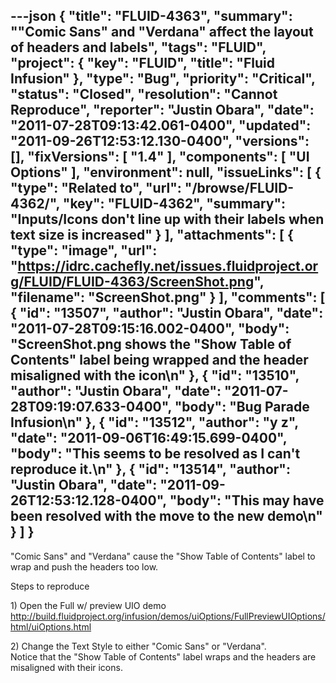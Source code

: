 ---json
{
  "title": "FLUID-4363",
  "summary": "\"Comic Sans\" and \"Verdana\" affect the layout of headers and labels",
  "tags": "FLUID",
  "project": {
    "key": "FLUID",
    "title": "Fluid Infusion"
  },
  "type": "Bug",
  "priority": "Critical",
  "status": "Closed",
  "resolution": "Cannot Reproduce",
  "reporter": "Justin Obara",
  "date": "2011-07-28T09:13:42.061-0400",
  "updated": "2011-09-26T12:53:12.130-0400",
  "versions": [],
  "fixVersions": [
    "1.4"
  ],
  "components": [
    "UI Options"
  ],
  "environment": null,
  "issueLinks": [
    {
      "type": "Related to",
      "url": "/browse/FLUID-4362/",
      "key": "FLUID-4362",
      "summary": "Inputs/Icons don't line up with their labels when text size is increased"
    }
  ],
  "attachments": [
    {
      "type": "image",
      "url": "https://idrc.cachefly.net/issues.fluidproject.org/FLUID/FLUID-4363/ScreenShot.png",
      "filename": "ScreenShot.png"
    }
  ],
  "comments": [
    {
      "id": "13507",
      "author": "Justin Obara",
      "date": "2011-07-28T09:15:16.002-0400",
      "body": "ScreenShot.png shows the \"Show Table of Contents\" label being wrapped and the header misaligned with the icon\n"
    },
    {
      "id": "13510",
      "author": "Justin Obara",
      "date": "2011-07-28T09:19:07.633-0400",
      "body": "Bug Parade Infusion\n"
    },
    {
      "id": "13512",
      "author": "y z",
      "date": "2011-09-06T16:49:15.699-0400",
      "body": "This seems to be resolved as I can't reproduce it.\n"
    },
    {
      "id": "13514",
      "author": "Justin Obara",
      "date": "2011-09-26T12:53:12.128-0400",
      "body": "This may have been resolved with the move to the new demo\n"
    }
  ]
}
---
"Comic Sans" and "Verdana" cause the "Show Table of Contents" label to wrap and push the headers too low.

Steps to reproduce

1\) Open the Full w/ preview UIO demo\
<http://build.fluidproject.org/infusion/demos/uiOptions/FullPreviewUIOptions/html/uiOptions.html>

2\) Change the Text Style to either "Comic Sans" or "Verdana".\
Notice that the "Show Table of Contents" label wraps and the headers are misaligned with their icons.

        